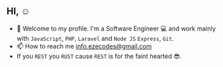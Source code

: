 ## HI, ☺
- 👋 Welcome to my profile. I'm a Software Engineer 💻 and work mainly with `JavaScript`, `PHP`, `Laravel` and `Node JS` `Express`, `Git`.
- 📫 How to reach me info.ezecodes@gmail.com
- If you `REST` you `RUST` cause `REST` is for the faint hearted 😎.

<!---
codewithdiv/codewithdiv is a ✨ special ✨ repository because its `README.md` (this file) appears on your GitHub profile.
You can click the Preview link to take a look at your changes.
--->
